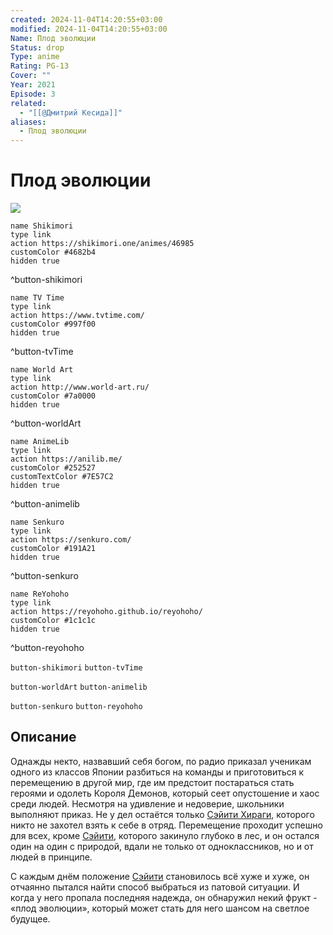 ```yaml
---
created: 2024-11-04T14:20:55+03:00
modified: 2024-11-04T14:20:55+03:00
Name: Плод эволюции
Status: drop
Type: anime
Rating: PG-13
Cover: ""
Year: 2021
Episode: 3
related:
  - "[[@Дмитрий Кесида]]"
aliases:
  - Плод эволюции
---
```


# Плод эволюции

![](https://nyaa.shikimori.one/uploads/poster/animes/46985/c5691b679f64292ae7e7542fc7da4eff.jpeg)

```button
name Shikimori
type link
action https://shikimori.one/animes/46985
customColor #4682b4
hidden true
```
^button-shikimori

```button
name TV Time
type link
action https://www.tvtime.com/
customColor #997f00
hidden true
```
^button-tvTime

```button
name World Art
type link
action http://www.world-art.ru/
customColor #7a0000
hidden true
```
^button-worldArt

```button
name AnimeLib
type link
action https://anilib.me/
customColor #252527
customTextColor #7E57C2
hidden true
```
^button-animelib

```button
name Senkuro
type link
action https://senkuro.com/
customColor #191A21
hidden true
```
^button-senkuro

```button
name ReYohoho
type link
action https://reyohoho.github.io/reyohoho/
customColor #1c1c1c
hidden true
```
^button-reyohoho

`button-shikimori` `button-tvTime`

`button-worldArt` `button-animelib`

`button-senkuro` `button-reyohoho`

## Описание

Однажды некто, назвавший себя богом, по радио приказал ученикам одного из классов Японии разбиться на команды и приготовиться к перемещению в другой мир, где им предстоит постараться стать героями и одолеть Короля Демонов, который сеет опустошение и хаос среди людей. Несмотря на удивление и недоверие, школьники выполняют приказ. Не у дел остаётся только [Сэйити Хираги](https://shikimori.one/characters/199037-seiichi-hiiragi), которого никто не захотел взять к себе в отряд. Перемещение проходит успешно для всех, кроме [Сэйити](https://shikimori.one/characters/199037-seiichi-hiiragi), которого закинуло глубоко в лес, и он остался один на один с природой, вдали не только от одноклассников, но и от людей в принципе.

С каждым днём положение [Сэйити](https://shikimori.one/characters/199037-seiichi-hiiragi) становилось всё хуже и хуже, он отчаянно пытался найти способ выбраться из патовой ситуации. И когда у него пропала последняя надежда, он обнаружил некий фрукт - «плод эволюции», который может стать для него шансом на светлое будущее.
